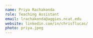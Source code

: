 ```yaml
---
name: Priya Rachakonda
role: Teaching Assistant
email: lrachakonda@aggies.ncat.edu
website: linkedin.com/in/chrisflucas/
photo: priya.jpeg
---
```



